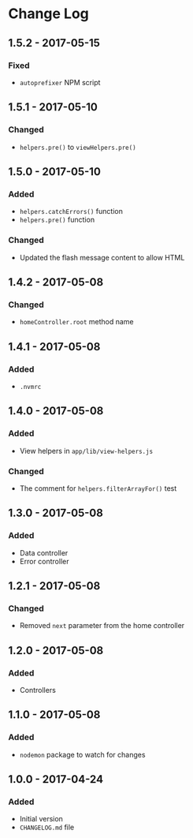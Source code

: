 # Change Log

## 1.5.2 - 2017-05-15

### Fixed

- `autoprefixer` NPM script

## 1.5.1 - 2017-05-10

### Changed

- `helpers.pre()` to `viewHelpers.pre()`

## 1.5.0 - 2017-05-10

### Added

- `helpers.catchErrors()` function
- `helpers.pre()` function

### Changed

- Updated the flash message content to allow HTML

## 1.4.2 - 2017-05-08

### Changed

- `homeController.root` method name

## 1.4.1 - 2017-05-08

### Added

- `.nvmrc`

## 1.4.0 - 2017-05-08

### Added

- View helpers in `app/lib/view-helpers.js`

### Changed

- The comment for `helpers.filterArrayFor()` test

## 1.3.0 - 2017-05-08

### Added

- Data controller
- Error controller

## 1.2.1 - 2017-05-08

### Changed

- Removed `next` parameter from the home controller

## 1.2.0 - 2017-05-08

### Added

- Controllers

## 1.1.0 - 2017-05-08

### Added

- `nodemon` package to watch for changes

## 1.0.0 - 2017-04-24

### Added

- Initial version
- `CHANGELOG.md` file
